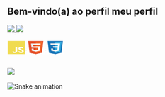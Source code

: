 ## Bem-vindo(a) ao perfil meu perfil

 <div>
   <a href="https://github.com/Murilo-Morais-Do-Vale-Lima">
   <img height="180em" src="https://github-readme-stats.vercel.app/api?username=Murilo-Morais-Do-Vale-Lima&show_icons=true&theme=radical&include_all_commits=true&count_private=true"/>
   <img height="180em" src="https://github-readme-stats.vercel.app/api/top-langs/?username=Murilo-Morais-Do-Vale-Lima&layout=compact&langs_count=6&theme=radical"/>

</div>
<div style="display: inline_block"><br>
  <img align="center" alt="Js" height="30" width="40" src="https://raw.githubusercontent.com/devicons/devicon/master/icons/javascript/javascript-plain.svg">
  <img align="center" alt="HTML" height="30" width="40" src="https://raw.githubusercontent.com/devicons/devicon/master/icons/html5/html5-original.svg">
  <img align="center" alt="CSS" height="30" width="40" src="https://raw.githubusercontent.com/devicons/devicon/master/icons/css3/css3-original.svg">
</div>
 
 
 <br>
 

 
<div> 
  
  

 
  <a href="https://www.linkedin.com/in/murilo-lima-7076711bb/" target="_blank"><img src="https://img.shields.io/badge/-LinkedIn-%230077B5?style=for-the-badge&logo=linkedin&logoColor=white" target="_blank"></a> 
 
  ![Snake animation](https://github.com/Murilo-Morais-Do-Vale-Lima/Murilo-Morais-Do-Vale-Lima/blob/output/github-contribution-grid-snake.svg)

</div>
